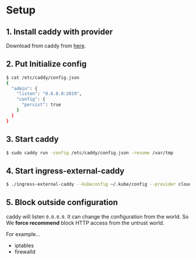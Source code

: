 # Setup

## 1. Install caddy with provider

Download from caddy from [here](https://caddyserver.com/download).

## 2. Put Initialize config

```bash
$ cat /etc/caddy/config.json
{
  "admin": {
    "listen": "0.0.0.0:2019",
    "config": {
      "persist": true
    }
  }
}
```

## 3. Start caddy

```bash
$ sudo caddy run -config /etc/caddy/config.json -resume /var/tmp
```

## 4. Start ingress-external-caddy

```bash
$ ./ingress-external-caddy --kubeconfig ~/.kube/config --provider cloudflare --cloudflare-email "user@example.com" --cloudflare-api-token "dummy-token" --backend "localhost:8080" --caddy-host "caddy-host"
```

## 5. Block outside configuration

caddy will listen `0.0.0.0`. It can change the configuration from the world. So We **force recommend** block HTTP access from the untrust world.

For example...

- iptables
- firewalld
